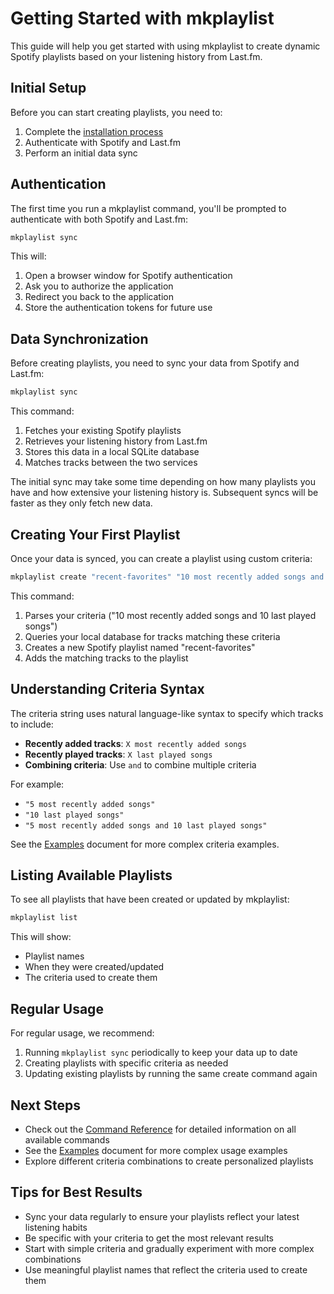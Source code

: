 # Getting Started with mkplaylist

This guide will help you get started with using mkplaylist to create dynamic Spotify playlists based on your listening history from Last.fm.

## Initial Setup

Before you can start creating playlists, you need to:

1. Complete the [installation process](installation.md)
2. Authenticate with Spotify and Last.fm
3. Perform an initial data sync

## Authentication

The first time you run a mkplaylist command, you'll be prompted to authenticate with both Spotify and Last.fm:

```bash
mkplaylist sync
```

This will:

1. Open a browser window for Spotify authentication
2. Ask you to authorize the application
3. Redirect you back to the application
4. Store the authentication tokens for future use

## Data Synchronization

Before creating playlists, you need to sync your data from Spotify and Last.fm:

```bash
mkplaylist sync
```

This command:

1. Fetches your existing Spotify playlists
2. Retrieves your listening history from Last.fm
3. Stores this data in a local SQLite database
4. Matches tracks between the two services

The initial sync may take some time depending on how many playlists you have and how extensive your listening history is. Subsequent syncs will be faster as they only fetch new data.

## Creating Your First Playlist

Once your data is synced, you can create a playlist using custom criteria:

```bash
mkplaylist create "recent-favorites" "10 most recently added songs and 10 last played songs"
```

This command:

1. Parses your criteria ("10 most recently added songs and 10 last played songs")
2. Queries your local database for tracks matching these criteria
3. Creates a new Spotify playlist named "recent-favorites"
4. Adds the matching tracks to the playlist

## Understanding Criteria Syntax

The criteria string uses natural language-like syntax to specify which tracks to include:

- **Recently added tracks**: `X most recently added songs`
- **Recently played tracks**: `X last played songs`
- **Combining criteria**: Use `and` to combine multiple criteria

For example:
- `"5 most recently added songs"`
- `"10 last played songs"`
- `"5 most recently added songs and 10 last played songs"`

See the [Examples](examples.md) document for more complex criteria examples.

## Listing Available Playlists

To see all playlists that have been created or updated by mkplaylist:

```bash
mkplaylist list
```

This will show:
- Playlist names
- When they were created/updated
- The criteria used to create them

## Regular Usage

For regular usage, we recommend:

1. Running `mkplaylist sync` periodically to keep your data up to date
2. Creating playlists with specific criteria as needed
3. Updating existing playlists by running the same create command again

## Next Steps

- Check out the [Command Reference](commands.md) for detailed information on all available commands
- See the [Examples](examples.md) document for more complex usage examples
- Explore different criteria combinations to create personalized playlists

## Tips for Best Results

- Sync your data regularly to ensure your playlists reflect your latest listening habits
- Be specific with your criteria to get the most relevant results
- Start with simple criteria and gradually experiment with more complex combinations
- Use meaningful playlist names that reflect the criteria used to create them
